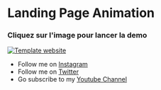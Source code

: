 # Landing Page Animation
### Cliquez sur l'image pour lancer la demo

<a href="https://bruxx-6243.github.io/LandingPageAnimationOnHover/">
  <img src="https://user-images.githubusercontent.com/81830567/158031260-3db38945-6408-47f6-b466-542d5b39b923.png" alt="Template website">
</a>

- Follow me on <a href="instagram.com/brx_6243">Instagram</a>
- Follow me on <a href="instagram.com/bryan_6243">Twitter</a>
- Go subscribe to my <a href="https://www.youtube.com/channel/UCiApF_ZRBJ2Ee4-zQTi8tmg">Youtube Channel<a>

